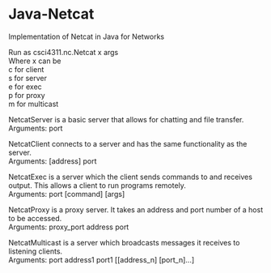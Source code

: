 # Java-Netcat
Implementation of Netcat in Java for Networks

Run as csci4311.nc.Netcat x args <br />
Where x can be <br />
c for client <br />
s for server <br />
e for exec <br />
p for proxy <br />
m for multicast <br />

NetcatServer is a basic server that allows for chatting and file
transfer. <br />
Arguments: port

NetcatClient connects to a server and has the same functionality as the
server. <br />
Arguments: [address] port

NetcatExec is a server which the client sends commands to and receives 
output. This allows a client to run programs remotely. <br />
Arguments: port [command] [args]

NetcatProxy is a proxy server. It takes an address and port number of
a host to be accessed. <br />
Arguments: proxy_port address port

NetcatMulticast is a server which broadcasts messages it 
receives to listening clients. <br />
Arguments: port address1 port1 [[address_n] [port_n]...]
